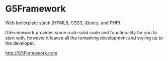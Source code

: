 G5Framework
===========

Web boilerplate stack (HTML5, CSS3, jQuery, and PHP). 

G5Framework provides some rock-solid code and functionality for you to start with, however it leaves all the remaining development and styling up to the developer.


http://G5Framework.com
